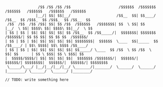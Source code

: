 ``` 
               /$$ /$$ /$$ /$$                      /$$$$$$  /$$$$$$$   /$$$$$$   /$$$$$$   /$$$$$$   /$$$$$$ 
              |__/| $$| $$|__/                     /$$__  $$| $$____/  /$$__  $$ /$$$_  $$ /$$$_  $$ /$$__  $$
 /$$  /$$  /$$ /$$| $$| $$ /$$  /$$$$$$   /$$$$$$$| $$  \ $$| $$      |__/  \ $$| $$$$\ $$| $$$$\ $$|__/  \ $$
| $$ | $$ | $$| $$| $$| $$| $$ /$$__  $$ /$$_____/|  $$$$$$$| $$$$$$$   /$$$$$$/| $$ $$ $$| $$ $$ $$  /$$$$$$/
| $$ | $$ | $$| $$| $$| $$| $$| $$$$$$$$|  $$$$$$  \____  $$|_____  $$ /$$____/ | $$\ $$$$| $$\ $$$$ /$$____/ 
| $$ | $$ | $$| $$| $$| $$| $$| $$_____/ \____  $$ /$$  \ $$ /$$  \ $$| $$      | $$ \ $$$| $$ \ $$$| $$      
|  $$$$$/$$$$/| $$| $$| $$| $$|  $$$$$$$ /$$$$$$$/|  $$$$$$/|  $$$$$$/| $$$$$$$$|  $$$$$$/|  $$$$$$/| $$$$$$$$
 \_____/\___/ |__/|__/|__/|__/ \_______/|_______/  \______/  \______/ |________/ \______/  \______/ |________/
```                              
<!--
**willies952002/willies952002** is a ✨ _special_ ✨ repository because its `README.md` (this file) appears on your GitHub profile.

Here are some ideas to get you started:

- 🔭 I’m currently working on ...
- 🌱 I’m currently learning ...
- 👯 I’m looking to collaborate on ...
- 🤔 I’m looking for help with ...
- 💬 Ask me about ...
- 📫 How to reach me: ...
- 😄 Pronouns: ...
- ⚡ Fun fact: ...
-->

`// TODO: write something here`
